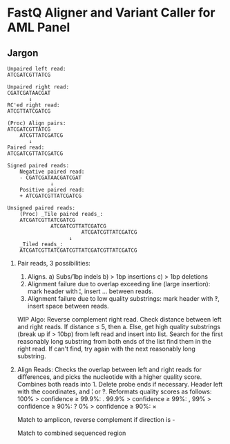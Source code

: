 # FastQ Aligner and Variant Caller for AML Panel
## Jargon
```
Unpaired left read:
ATCGATCGTTATCG

Unpaired right read:
CGATCGATAACGAT
       ↓
RC'ed right read:
ATCGTTATCGATCG

(Proc) Align pairs:
ATCGATCGTTATCG
    ATCGTTATCGATCG
       ↓
Paired read:
ATCGATCGTTATCGATCG

Signed paired reads:
    Negative paired read:
    - CGATCGATAACGATCGAT
              ↓
    Positive paired read:
    + ATCGATCGTTATCGATCG

Unsigned paired reads:
    (Proc) _Tile paired reads_:
    ATCGATCGTTATCGATCG
              ATCGATCGTTATCGATCG
                        ATCGATCGTTATCGATCG
                    ↓
    _Tiled reads_:
    ATCGATCGTTATCGATCGTTATCGATCGTTATCGATCG
```
1. Pair reads, 3 possibilities:
   1) Aligns.
      a) Subs/1bp indels
      b) > 1bp insertions
      c) > 1bp deletions
   2) Alignment failure due to overlap exceeding line (large insertion): mark header with ¦, insert … between reads.
   3) Alignment failure due to low quality substrings: mark header with ‽, insert space between reads. 
   
   WIP Algo: 
   Reverse complement right read. 
   Check distance between left and right reads. If distance ≤ 5, then a. 
   Else, get high quality substrings (break up if > 10bp) from left read and insert into list. Search for the first reasonably long substring from both ends of the list find them in the right read. If can't find, try again with the next reasonably long substring. 

2. Align Reads:
   Checks the overlap between left and right reads for differences, and picks the nucleotide with a higher quality score. Combines both reads into 1. Delete probe ends if necessary.
      Header left with the coordinates, and ¦ or ‽.
      Reformats quality scores as follows:
      100% > confidence ≥ 99.9%:       .
      99.9% > confidence ≥ 99%:        ,
      99% > confidence ≥ 90%:          ?
      0% > confidence ≥ 90%:           ×

   Match to amplicon, reverse complement if direction is -

   Match to combined sequenced region